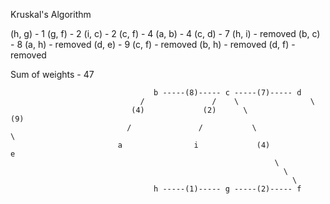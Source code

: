 Kruskal's Algorithm

(h, g) - 1
(g, f) - 2
(i, c) - 2
(c, f) - 4
(a, b) - 4
(c, d) - 7
(h, i) - removed
(b, c) - 8
(a, h) - removed
(d, e) - 9
(c, f) - removed
(b, h) - removed
(d, f) - removed

Sum of weights - 47



                                    b -----(8)----- c -----(7)----- d
                                 /               /    \                \
                               (4)             (2)      \               (9)
                              /               /           \                \  
                            a                i             (4)                e       
                                                               \
                                                                 \
                                                                   \
                                    h -----(1)----- g -----(2)----- f